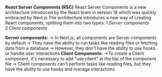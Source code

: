**React Server Components (RSC)**
React Server Components is a new architecture introduced by the React team in
version 18 which was quickly embraced by Next.js
The architecture introduces a new way of creating React components, splitting
them into two types: 1._Server components
2.Client components_

**Server components:**
→ In Next.js, all components are Server components by default
→ They have the ability to run tasks like reading files or fetching data from a database
→ However, they don't have the ability to use hooks or handle user interactions
**Client Components:**
->To create a Client component, it's necessary to add "use client" at the top of the component file
-> Client components can't perform tasks like reading files, but they have the ability to use hooks and manage interactions
